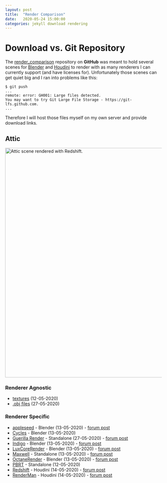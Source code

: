 ```yaml
---
layout: post
title:  "Render Comparison"
date:   2020-05-24 15:00:00
categories: jekyll download rendering
---
```


# Download vs. Git Repository

The [render_comparison][render_comparison] repository on **GitHub**
was meant to hold several scenes for [Blender][blender] and
[Houdini][houdini-indie] to render with as many renderers I can
currently support (and have licenses for). Unfortunately those scenes
can get quiet big and I ran into problems like this:

```shell
$ git push
...
remote: error: GH001: Large files detected.
You may want to try Git Large File Storage - https://git-lfs.github.com.
...
```

Therefore I will host those files myself on my own server and provide
download links.

## Attic

<p class="text-center"><img src="/assets/attic_redshift.png"
alt="Attic scene rendered with Redshift." width="740"
class="img-thumbnail"/></p>

### Renderer Agnostic

- [textures](https://www.janwalter.org/Download/Scenes/attic_textures.tar.xz) (12-05-2020)
- [.obj files](https://www.janwalter.org/Download/Scenes/attic_obj.tar.gz) (27-05-2020)

### Renderer Specific

- [appleseed](https://www.janwalter.org/Download/Scenes/attic_appleseed.blend) -
  Blender (13-05-2020) - [forum post](https://forum.appleseedhq.net/t/attic/1002)
- [Cycles](https://www.janwalter.org/Download/Scenes/attic.blend) - Blender (13-05-2020)
- [Guerilla
  Render](https://www.janwalter.org/Download/Scenes/attic_guerilla.tar.gz) -
  Standalone (27-05-2020) - [forum
  post](http://www.guerillarender.com/forum/viewtopic.php?id=1347)
- [Indigo](https://www.janwalter.org/Download/Scenes/attic_indigo.blend) -
  Blender (13-05-2020) - [forum
  post](https://www.indigorenderer.com/forum/viewtopic.php?f=3&t=15475)
- [LuxCoreRender](https://www.janwalter.org/Download/Scenes/attic_luxcore.blend) -
  Blender (13-05-2020) - [forum
  post](https://forums.luxcorerender.org/viewtopic.php?f=2&t=2218)
- [Maxwell](https://www.janwalter.org/Download/Scenes/attic_maxwell.mxs) -
  Standalone (13-05-2020) - [forum
  post](https://forum.maxwellrender.com/viewtopic.php?f=48&t=45701&p=399852#p399852)
- [OctaneRender](https://www.janwalter.org/Download/Scenes/attic_octane.blend) -
  Blender (13-05-2020) - [forum post](https://render.otoy.com/forum/viewtopic.php?f=6&t=74972)
- [PBRT](https://www.janwalter.org/Download/Scenes/attic_pbrt.gz) - Standalone (12-05-2020)
- [Redshift](https://www.janwalter.org/Download/Scenes/attic_houdini_redshift.tar.gz) -
  Houdini (14-05-2020) - [forum
  post](https://www.redshift3d.com/forums/viewthread/31580)
- [RenderMan](https://www.janwalter.org/Download/Scenes/attic_houdini_prman.tar.gz) -
  Houdini (14-05-2020) - [forum
  post](https://renderman.pixar.com/forum/showthread.php?s=&threadid=43787)

[render_comparison]:   https://github.com/wahn/render_comparison
[blender]:             https://www.blender.org
[houdini-indie]:       https://www.sidefx.com/products/houdini/houdini-indie
